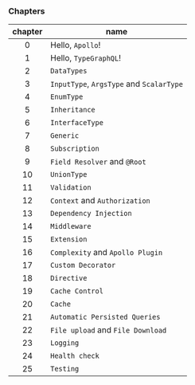 ### Chapters

| chapter | name                                     |
| :-----: | ---------------------------------------- |
|    0    | Hello, `Apollo`!                         |
|    1    | Hello, `TypeGraphQL`!                    |
|    2    | `DataTypes`                              |
|    3    | `InputType`, `ArgsType` and `ScalarType` |
|    4    | `EnumType`                               |
|    5    | `Inheritance`                            |
|    6    | `InterfaceType`                          |
|    7    | `Generic`                                |
|    8    | `Subscription`                           |
|    9    | `Field Resolver` and `@Root`             |
|   10    | `UnionType`                              |
|   11    | `Validation`                             |
|   12    | `Context` and `Authorization`            |
|   13    | `Dependency Injection`                   |
|   14    | `Middleware`                             |
|   15    | `Extension`                              |
|   16    | `Complexity` and `Apollo Plugin`         |
|   17    | `Custom Decorator`                       |
|   18    | `Directive`                              |
|   19    | `Cache Control`                          |
|   20    | `Cache`                                  |
|   21    | `Automatic Persisted Queries`            |
|   22    | `File upload` and `File Download`        |
|   23    | `Logging`                                |
|   24    | `Health check`                           |
|   25    | `Testing`                                |

